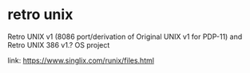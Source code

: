 # retro unix
Retro UNIX v1 (8086 port/derivation of Original UNIX v1 for PDP-11) and Retro UNIX 386 v1.? OS project

link: https://www.singlix.com/runix/files.html

